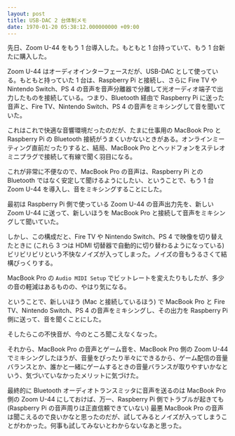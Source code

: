 ```yaml
---
layout: post
title: USB-DAC 2 台体制メモ
date: 1970-01-20 05:38:12.000000000 +09:00
---
```

先日、Zoom U-44 をもう 1 台導入した。もともと 1 台持っていて、もう 1 台新たに購入した。

Zoom U-44 はオーディオインターフェースだが、USB-DAC として使っている。もともと持っていた 1 台は、Raspberry Pi と接続し、さらに Fire TV や Nintendo Switch、PS 4 の音声を音声分離器で分離して光オーディオ端子で出力したものを接続している。つまり、Bluetooth 経由で Raspberry Pi に送った音声と、Fire TV、Nintendo Switch、PS 4 の音声をミキシングして音を聞いていた。

これはこれで快適な音響環境だったのだが、たまに仕事用の MacBook Pro と Raspberry Pi の Bluetooth 接続がうまくいかないときがある。オンラインミーティング直前だったりすると、結局、MacBook Pro とヘッドフォンをステレオミニプラグで接続して有線で聞く羽目になる。

これが非常に不便なので、MacBook Pro の音声は、Raspberry Pi との Bluetooth ではなく安定して聞けるようにしたい、ということで、もう 1 台 Zoom U-44 を導入し、音をミキシングすることにした。

最初は Raspberry Pi 側で使っている Zoom U-44 の音声出力先を、新しい Zoom U-44 に送って、新しいほうを MacBook Pro と接続して音声をミキシングして聞いていた。

しかし、この構成だと、Fire TV や Nintendo Switch、PS 4 で映像を切り替えたときに (これら 3 つは HDMI 切替器で自動的に切り替わるようになっている) ビリビリビリという不快なノイズが入ってしまった。ノイズの音もうるさくて結構びっくりする。

MacBook Pro の `Audio MIDI Setup` でビットレートを変えたりもしたが、多少の音の軽減はあるものの、やはり気になる。

ということで、新しいほう (Mac と接続しているほう) で MacBook Pro と Fire TV、Nintendo Switch、PS 4 の音声をミキシングし、その出力を Raspberry Pi 側に送って、音を聞くことにした。

そしたらこの不快音が、今のところ聞こえなくなった。

それから、MacBook Pro の音声とゲーム音を、MacBook Pro 側の Zoom U-44 でミキシングしたほうが、音量をぴったり半々にできるから、ゲーム配信の音量バランスとか、誰かと一緒にゲームするときの音量バランスが取りやすいかなという、気づいていなかったメリットに気づけた。

最終的に Bluetooth オーディオトランスミッタに音声を送るのは MacBook Pro 側の Zoom U-44 にしておけば、万一、Raspberry Pi 側でトラブルが起きても (Raspberry Pi の音声周りは正直信頼できていない) 最悪 MacBook Pro の音声は聞こえるので良いかなと思ったのだが、試してみるとノイズが入ってしまうことがわかった。何事も試してみないとわからないなあと思った。
